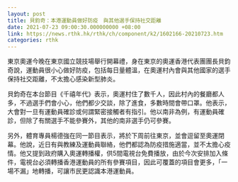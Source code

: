 ```yaml
---
layout: post
title: 貝鈞奇：本港運動員做好防疫　與其他選手保持社交距離
date: 2021-07-23 09:00:30.000000000 +08:00
link: https://news.rthk.hk/rthk/ch/component/k2/1602166-20210723.htm
categories: rthk
---
```


東京奧運今晚在東京國立競技場舉行開幕禮，身在東京的奧運香港代表團團長貝鈞奇說，運動員很小心做好防疫，包括每日量體溫，在奧運村內會與其他國家的選手保持社交距離，不太擔心感染新型肺炎。

貝鈞奇在本台節目《千禧年代》表示，奧運村住了數千人，因此村內的餐廳都人多，不過選手們會小心，他們都少交談，除了進食，多數時間會帶口罩。他表示，大會對一旦有運動員確診或何謂緊密接觸者有指引。他以南非為例，有運動員確診，但除了有關選手不能參賽外，其他的南非選手仍可參賽。

另外，體育專員楊德強在同一節目表示，將於下周前往東京，並會逗留至奧運閉幕。他說，近日有與教練及運動員聯絡，他們都認為防疫措施適當，並不太擔心疫情。他又提到政府購入奧運轉播權，供5間電視台免費播放，由於今次安排加入條件，電視台必須轉播香港運動員的所有參賽項目，因此可覆蓋的項目會更多，「一場不漏」地轉播，可讓市民更認識本港運動員。
